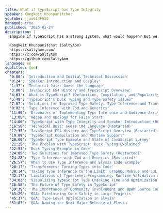```yaml
---
title: What if TypeScript has Type Integrity
speaker: Kongkeit Khunpanitchot
youtube: jjxu614FG80
managed: true
published: '2025-02-24'
description: |
  Imagine if TypeScript has a strong system, what would happen? But we might not need to imagine. Tools like tRPC, Zod, Typia, Hook Form, and Elysia are making this dream a reality and what will happen when we reach there?

  Kongkeit Khunpanitchot (SaltyAom)
  https://saltyaom.com/
  https://x.com/SaltyAom
  https://github.com/SaltyAom
language: en
subtitles: [en]
chapters:
  '0:00': 'Introduction and Initial Technical Discussion'
  '0:24': 'Speaker Introduction and Cosplay'
  '1:37': 'Technical Quiz: Guess the Language'
  '3:00': 'JavaScript ES4 History and TypeScript Overview'
  '4:03': 'What is TypeScript? (Definition, Compilation, and Popularity)'
  '5:48': "TypeScript's Duck Typing and Type Safety Issues"
  '7:07': 'Solutions for Improved Type Safety: Type Inference and Transformers'
  '8:02': 'Type Inference with Zod and Generics'
  '11:00': 'Drawbacks of Implementing Type Inference and Audience Arrival'
  '13:05': 'Recap and Apology for False Start'
  '14:06': 'TypeScript with Type Integrity and Speaker Introduction (Restarted)'
  '16:58': 'Technical Quiz: Guess the Language (Restarted)'
  '17:35': 'JavaScript ES4 History and TypeScript Overview (Restarted)'
  '19:09': 'TypeScript Compilation and Runtime Support'
  '20:09': 'TypeScript Type Example and State of JavaScript Survey'
  '21:25': 'The Problem with TypeScript: Duck Typing Explained'
  '22:53': 'Duck Typing Example in Code'
  '24:05': 'Two Solutions for Improved Type Safety (Restarted)'
  '24:28': 'Type Inference with Zod and Generics (Restarted)'
  '26:57': 'When to Use Type Inference and Elysia Code Example'
  '28:17': 'Transformers: Turning Types into Code'
  '30:14': 'Taking Type Inference to the Limit: GraphQL Mobius and SQL to Type'
  '32:17': 'Limitations of Type-Level Programming: Runtime Validation and Performance'
  '34:03': 'Visualizing TypeScript Type Checking Time and Optimization'
  '36:58': 'The Future of Type Safety in TypeScript'
  '39:39': 'The Importance of Community Involvement and Open Source Contributions'
  '43:29': 'Q&A: Maintaining Code Safety in Large Projects'
  '45:37': 'Q&A: Type-Level Optimization in Elysia'
  '51:07': 'Q&A: Naming the Next Major Release of Elysia'
---
```

